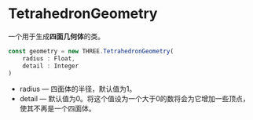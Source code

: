 # TetrahedronGeometry

一个用于生成**四面几何体**的类。

```js
const geometry = new THREE.TetrahedronGeometry(
    radius : Float, 
    detail : Integer
)
```

- radius — 四面体的半径，默认值为1。
- detail — 默认值为0。将这个值设为一个大于0的数将会为它增加一些顶点，使其不再是一个四面体。

<MyIframe src="https://www.three3d.cn/docs/scenes/geometry-browser.html#TetrahedronGeometry"></MyIframe>